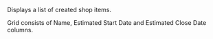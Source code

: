 Displays a list of created shop items.

Grid consists of Name, Estimated Start Date and Estimated Close Date columns.